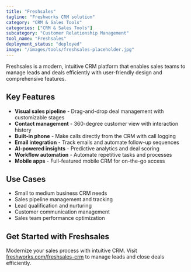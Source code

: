 ```yaml
---
title: "Freshsales"
tagline: "Freshworks CRM solution"
category: "CRM & Sales Tools"
categories: ["CRM & Sales Tools"]
subcategory: "Customer Relationship Management"
tool_name: "Freshsales"
deployment_status: "deployed"
image: "/images/tools/freshsales-placeholder.jpg"
---
```

Freshsales is a modern, intuitive CRM platform that enables sales teams to manage leads and deals efficiently with user-friendly design and comprehensive features.

## Key Features

- **Visual sales pipeline** - Drag-and-drop deal management with customizable stages
- **Contact management** - 360-degree customer view with interaction history
- **Built-in phone** - Make calls directly from the CRM with call logging
- **Email integration** - Track emails and automate follow-up sequences
- **AI-powered insights** - Predictive analytics and deal scoring
- **Workflow automation** - Automate repetitive tasks and processes
- **Mobile apps** - Full-featured mobile CRM for on-the-go access

## Use Cases

- Small to medium business CRM needs
- Sales pipeline management and tracking
- Lead qualification and nurturing
- Customer communication management
- Sales team performance optimization

## Get Started with Freshsales

Modernize your sales process with intuitive CRM. Visit [freshworks.com/freshsales-crm](https://www.freshworks.com/freshsales-crm) to manage leads and close deals efficiently.
